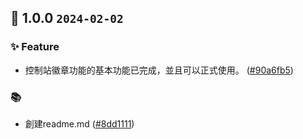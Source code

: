 ## 🎉 1.0.0 `2024-02-02`
### ✨ Feature
- 控制站徽章功能的基本功能已完成，並且可以正式使用。 ([#90a6fb5](https://github.com/kwooshung/files/commit/90a6fb5016c67c44c9c57e0fc632d9a82c831abd))
### 📚 
- 創建readme.md ([#8dd1111](https://github.com/kwooshung/files/commit/8dd1111bc8584d9f0f6fe4461019f43b4b625bf8))

